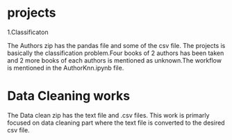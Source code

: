 # projects

1.Classificaton

The Authors zip has the pandas file and some of the csv file. The projects is basically the classification problem.Four books of 2 authors has been taken and 2 more books of each authors is mentioned as unknown.The workflow is mentioned in the AuthorKnn.ipynb file.

# Data Cleaning works

The Data clean zip has the text file and .csv files. This work is primarly focused on data cleaning part where the text file is converted to the desired csv file.
